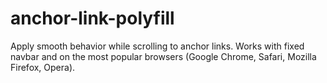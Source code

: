 # anchor-link-polyfill
 Apply smooth behavior while scrolling to anchor links. Works with fixed navbar and on the most popular browsers (Google Chrome, Safari, Mozilla Firefox, Opera).
